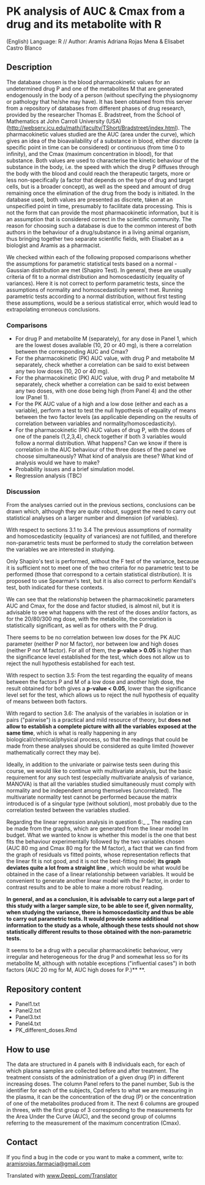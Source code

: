 # PK analysis of AUC & Cmax from a drug and its metabolite with R
(English) Language: R // Author: Aramis Adriana Rojas Mena & Elisabet Castro Blanco

## Description
The database chosen is the blood pharmacokinetic values for an undetermined drug P and one of the metabolites M that are generated endogenously in the body of a person (without specifying the physiognomy or pathology that he/she may have).
It has been obtained from this server from a repository of databases from different phases of drug research, provided by the researcher Thomas E. Bradstreet, from the School of Mathematics at John Carroll University (USA) (http://webserv.jcu.edu/math//faculty/TShort/Bradstreet/index.html).
The pharmacokinetic values studied are the AUC (area under the curve), which gives an idea of the bioavailability of a substance in blood, either discrete (a specific point in time can be considered) or continuous (from time 0 to infinity), and the Cmax (maximum concentration in blood), for that substance.
Both values are used to characterise the kinetic behaviour of the substance in the body, i.e. the speed with which the drug P diffuses through the body with the blood and could reach the therapeutic targets, more or less non-specifically (a factor that depends on the type of drug and target cells, but is a broader concept), as well as the speed and amount of drug remaining once the elimination of the drug from the body is initiated.
In the database used, both values are presented as discrete, taken at an unspecified point in time, presumably to facilitate data processing. This is not the form that can provide the most pharmacokinetic information, but it is an assumption that is considered correct in the scientific community.
The reason for choosing such a database is due to the common interest of both authors in the behaviour of a drug/substance in a living animal organism, thus bringing together two separate scientific fields, with Elisabet as a biologist and Aramis as a pharmacist.

We checked within each of the following proposed comparisons whether the assumptions for parametric statistical tests based on a normal - Gaussian distribution are met (Shapiro Test). 
In general, these are usually criteria of fit to a normal distribution and homoscedasticity (equality of variances). 
Here it is not correct to perform parametric tests, since the assumptions of normality and homoscedasticity weren't met. Running parametric tests according to a normal distribution, without first testing these assumptions, would be a serious statistical error, which would lead to extrapolating erroneous conclusions.

### Comparisons
- For drug P and metabolite M (separately), for any dose in Panel 1, which are the lowest doses available (10, 20 or 40 mg), is there a correlation between the corresponding AUC and Cmax?
- For the pharmacokinetic (PK) AUC value, with drug P and metabolite M separately, check whether a correlation can be said to exist between any two low doses (10, 20 or 40 mg).
- For the pharmacokinetic (PK) AUC value, with drug P and metabolite M separately, check whether a correlation can be said to exist between any two doses, with one dose being high (from Panel 4) and the other low (Panel 1).
- For the PK AUC value of a high and a low dose (either and each as a variable), perform a test to test the null hypothesis of equality of means between the two factor levels (as applicable depending on the results of correlation between variables and normality/homoscedasticity).
- For the pharmacokinetic (PK) AUC values of drug P, with the doses of one of the panels (1,2,3,4), check together if both 3 variables would follow a normal distribution. What happens? Can we know if there is correlation in the AUC behaviour of the three doses of the panel we choose simultaneously? What kind of analysis are these? What kind of analysis would we have to make?
- Probability issues and a brief simulation model.
- Regression analysis (TBC)

### Discussion
From the analyses carried out in the previous sections, conclusions can be drawn which, although they are quite robust, suggest the need to carry out statistical analyses on a larger number and dimension (of variables).

With respect to sections 3.1 to 3.4 
The previous assumptions of normality and homoscedasticity (equality of variances) are not fulfilled, and therefore non-parametric tests must be performed to study the correlation between the variables we are interested in studying. 

Only Shapiro's test is performed, without the F test of the variance, because it is sufficient not to meet one of the two criteria for no parametric test to be performed (those that correspond to a certain statistical distribution). It is proposed to use Spearman's test, but it is also correct to perform Kendall's test, both indicated for these contexts.

We can see that the relationship between the pharmacokinetic parameters AUC and Cmax, for the dose and factor studied, is almost nil, but it is advisable to see what happens with the rest of the doses and/or factors, as for the 20/80/300 mg dose, with the metabolite, the correlation is statistically significant, as well as for others with the P drug.

There seems to be no correlation between low doses for the PK AUC parameter (neither P nor M factor), nor between low and high doses (neither P nor M factor). For all of them, the **p-value > 0.05** is higher than the significance level established for the test, which does not allow us to reject the null hypothesis established for each test.

With respect to section 3.5:
From the test regarding the equality of means between the factors P and M of a low dose and another high dose, the result obtained for both gives a **p-value < 0.05**, lower than the significance level set for the test, which allows us to reject the null hypothesis of equality of means between both factors.

With regard to section 3.6:
The analysis of the variables in isolation or in pairs ("pairwise") is a practical and mild resource of theory, but **does not allow to establish a complete picture with all the variables exposed at the same time**, which is what is really happening in any biological/chemical/physical process, so that the readings that could be made from these analyses should be considered as quite limited (however mathematically correct they may be).

Ideally, in addition to the univariate or pairwise tests seen during this course, we would like to continue with multivariate analysis, but the basic requirement for any such test (especially multivariate analysis of variance, MANOVA) is that all the variables studied simultaneously must comply with normality and be independent among themselves (uncorrelated). The multivariate normality test cannot be performed because the matrix introduced is of a singular type (without solution), most probably due to the correlation tested between the variables studied. 

Regarding the linear regression analysis in question 6:_ _
The reading can be made from the graphs, which are generated from the linear model lm budget. What we wanted to know is whether this model is the one that best fits the behaviour experimentally followed by the two variables chosen (AUC 80 mg and Cmax 80 mg for the M factor), a fact that we can find from the graph of residuals vs fitted points, whose representation reflects that the linear fit is not good, and it is not the best-fitting model; **its graph deviates quite a lot from a straight line** , which would be what would be obtained in the case of a linear relationship between variables. It would be convenient to generate another linear model with the P factor, in order to contrast results and to be able to make a more robust reading.

**In general, and as a conclusion, it is advisable to carry out a large part of this study with a larger sample size, to be able to see if, given normality, when studying the variance, there is homoscedasticity and thus be able to carry out parametric tests. It would provide some additional information to the study as a whole, although these tests should not show statistically different results to those obtained with the non-parametric tests.**

It seems to be a drug with a peculiar pharmacokinetic behaviour, very irregular and heterogeneous for the drug P and somewhat less so for its metabolite M, although with notable exceptions ("influential cases") in both factors (AUC 20 mg for M, AUC high doses for P.)** **.

## Repository content
- Panel1.txt
- Panel2.txt
- Panel3.txt
- Panel4.txt
- PK_different_doses.Rmd

## How to use
The data are structured in 4 panels with 8 individuals each, for each of which plasma samples are collected before and after treatment. The treatment consists of the administration of a given drug (P) in different increasing doses.
The column Panel refers to the panel number, Sub is the identifier for each of the subjects, Cpd refers to what we are measuring in the plasma, it can be the concentration of the drug (P) or the concentration of one of the metabolites produced from it. The next 6 columns are grouped in threes, with the first group of 3 corresponding to the measurements for the Area Under the Curve (AUC), and the second group of columns referring to the measurement of the maximum concentration (Cmax).

## Contact
If you find a bug in the code or you want to make a comment, write to: aramisrojas.farmacia@gmail.com

Translated with www.DeepL.com/Translator
